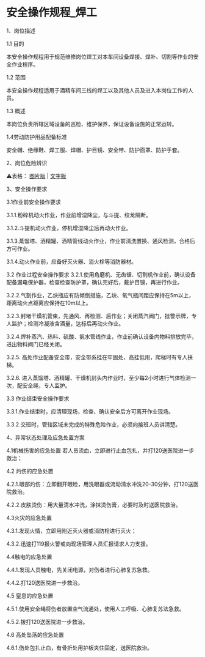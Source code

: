 # 安全操作规程_焊工

1、岗位描述

1.1 目的

本安全操作规程用于规范维修岗位焊工对本车间设备焊接、焊补、切割等作业的安全作业程序。

1.2 范围

本安全操作规程适用于酒精车间三线的焊工以及其他人员及进入本岗位工作的人员。

1.3 概述

本岗位负责所辖区域设备的巡检、维护保养，保证设备设施的正常运转。

1.4劳动防护用品配备标准

安全帽、绝缘鞋、焊工服、焊帽、护目镜、安全带、防护面罩、防护手套。

2、岗位危险辨识

⚠️表格：
[图片版](gwwxbs_tp.md) | 
[文字版](gwwxbs_wz.md)

3、安全操作要求

3.1作业前安全操作要求	

3.1.1.粉碎机动火作业，作业前增湿降尘，与斗提、绞龙隔断。

3.1.2.斗提机动火作业，停机增湿降尘后再动火作业。

3.1.3.蒸馏塔、酒精罐、酒精管线动火作业，作业前清洗置换、通风检测，合格后方可作业。

3.1.4.动火作业前，应备好灭火器、消火栓等消防器材。

3.2 作业过程安全操作要求
3.2.1.使用角磨机、无齿锯、切割机作业前，确认设备
配备漏电保护器，检查检查防护罩，确认完好后，戴护目镜，再进行作业。

3.2.2.气割作业，乙炔瓶应有防倾倒措施，乙炔、氧气瓶间距应保持在5m以上，距离动火点距离应保持在10m以上。

3.2.3.封堵干燥机管束，先通风、再检测、后作业；关闭蒸汽阀门，挂警示牌，专人监护；检测冷凝液含酒量，达标后再动火作业。

3.2.4.焊补蒸汽、热料、硫酸、氨水管线作业，作业前确认设备内物料排放完毕，进出物料阀门已经关闭。

3.2.5. 高处作业配备安全带，安全带系挂在牢固处，高挂低用，爬梯时有专人扶梯。

3.2.6. 进入蒸馏塔、酒精罐、干燥机封头内作业时，至少每2小时进行气体检测一次，配安全绳，专人监护。

3.3 作业结束安全操作要求

3.3.1.作业结束时，应清理现场，检查、确认安全后方可离开作业现场。

3.3.2.交班时，管辖区域未完成的特殊危险作业，必须向接班人员讲清楚。

4、异常状态处理及应急处置方案

4.1机械伤害的应急处置
若人员流血，立即进行止血包扎，并打120送医院进一步救治；

4.2 灼伤的应急处置

4.2.1.眼部灼伤：立即翻开眼睑，用洗眼器或流动清水冲洗20-30分钟，打120送医院救治。

4.2.2.皮肤烫伤：用大量清水冲洗，涂抹烫伤膏，必要时及时送医院救治。

4.3火灾的应急处置

4.3.1.发现火情，立即用附近灭火器或消防栓进行灭火；

4.3.2.迅速打119报火警或向现场管理人员汇报请求人力支援。

4.4触电的应急处置

4.4.1.发现人员触电，先关闭电源，对伤者进行心肺复苏急救。

4.4.2.打120送医院进一步救治。

4.5 窒息的应急处置

4.5.1.使用安全绳将伤者放置空气流通处，使用人工呼吸、心肺复苏法急救。

4.5.2.拨打120送医院进一步救治。

4.6 高处坠落的应急处置

4.6.1.伤处包扎止血，有骨折处用护板夹住固定，送医院救治。